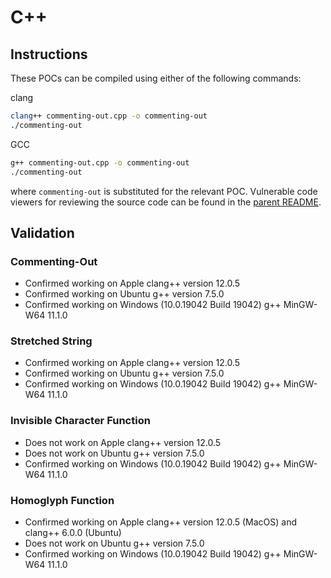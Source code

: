 # C++

## Instructions

These POCs can be compiled using either of the following commands:

clang
```sh
clang++ commenting-out.cpp -o commenting-out
./commenting-out
```

GCC
```sh
g++ commenting-out.cpp -o commenting-out
./commenting-out
```
where `commenting-out` is substituted for the relevant POC. Vulnerable code viewers for reviewing the source code can be found in the [parent README](https://github.com/nickboucher/trojan-source#code-viewers).

## Validation

### Commenting-Out

- Confirmed working on Apple clang++ version 12.0.5
- Confirmed working on Ubuntu g++ version 7.5.0
- Confirmed working on Windows (10.0.19042 Build 19042) g++ MinGW-W64 11.1.0

### Stretched String

- Confirmed working on Apple clang++ version 12.0.5
- Confirmed working on Ubuntu g++ version 7.5.0
- Confirmed working on Windows (10.0.19042 Build 19042) g++ MinGW-W64 11.1.0

### Invisible Character Function

- Does not work on Apple clang++ version 12.0.5
- Does not work on Ubuntu g++ version 7.5.0
- Confirmed working on Windows (10.0.19042 Build 19042) g++ MinGW-W64 11.1.0

### Homoglyph Function

- Confirmed working on Apple clang++ version 12.0.5 (MacOS) and clang++ 6.0.0 (Ubuntu)
- Does not work on Ubuntu g++ version 7.5.0
- Confirmed working on Windows (10.0.19042 Build 19042) g++ MinGW-W64 11.1.0